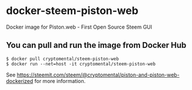 # docker-steem-piston-web
Docker image for Piston.web - First Open Source Steem GUI

## You can pull and run the image from Docker Hub

```
$ docker pull cryptomental/steem-piston-web
$ docker run --net=host -it cryptomental/steem-piston-web
```

See https://steemit.com/steem/@cryptomental/piston-and-piston-web-dockerized for more information.
